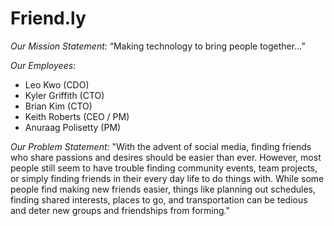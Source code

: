 # Friend.ly

*Our Mission Statement:* “Making technology to bring people together...”

*Our Employees:*
- Leo Kwo (CDO)
- Kyler Griffith (CTO)
- Brian Kim (CTO)
- Keith Roberts (CEO / PM)
- Anuraag Polisetty (PM)

*Our Problem Statement:*
"With the advent of social media, finding friends who share passions and desires should be easier than ever. However, most people still seem to have trouble finding community events, team projects, or simply finding friends in their every day life to do things with. While some people find making new friends easier, things like planning out schedules, finding shared interests, places to go, and transportation can be tedious and deter new groups and friendships from forming."
